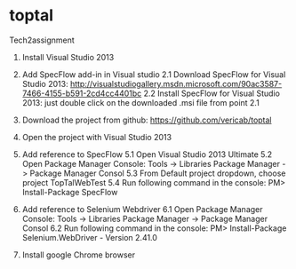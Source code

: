 toptal
======

Tech2assignment


1. Install Visual Studio 2013

2. Add SpecFlow add-in in Visual studio
   2.1 Download SpecFlow for Visual Studio 2013:
       http://visualstudiogallery.msdn.microsoft.com/90ac3587-7466-4155-b591-2cd4cc4401bc
   2.2 Install SpecFlow for Visual Studio 2013:
       just double click on the downloaded .msi file from point 2.1

3. Download the project from github: 
   https://github.com/vericab/toptal

4. Open the project with Visual Studio 2013

5. Add reference to SpecFlow
   5.1 Open Visual Studio 2013 Ultimate
   5.2 Open Package Manager Console:
       Tools -> Libraries Package Manager -> Package Manager Consol
   5.3 From Default project dropdown, choose project TopTalWebTest
   5.4 Run following command in the console:
       PM> Install-Package SpecFlow

6. Add reference to Selenium Webdriver
   6.1 Open Package Manager Console:
       Tools -> Libraries Package Manager -> Package Manager Consol
   6.2 Run following command in the console:
       PM> Install-Package Selenium.WebDriver - Version 2.41.0

7. Install google Chrome browser
